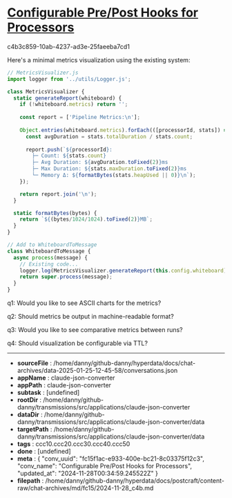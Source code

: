# [Configurable Pre/Post Hooks for Processors](https://claude.ai/chat/fc15f1ac-e933-400e-bc21-8c03375f12c3)

c4b3c859-10ab-4237-ad3e-25faeeba7cd1

 Here's a minimal metrics visualization using the existing system:

```javascript
// MetricsVisualizer.js
import logger from '../utils/Logger.js';

class MetricsVisualizer {
  static generateReport(whiteboard) {
    if (!whiteboard.metrics) return '';
    
    const report = ['Pipeline Metrics:\n'];
    
    Object.entries(whiteboard.metrics).forEach(([processorId, stats]) => {
      const avgDuration = stats.totalDuration / stats.count;
      
      report.push(`${processorId}:
        ├─ Count: ${stats.count}
        ├─ Avg Duration: ${avgDuration.toFixed(2)}ms 
        ├─ Max Duration: ${stats.maxDuration.toFixed(2)}ms
        └─ Memory Δ: ${formatBytes(stats.heapUsed || 0)}\n`);
    });

    return report.join('\n');
  }

  static formatBytes(bytes) {
    return `${(bytes/1024/1024).toFixed(2)}MB`;
  }
}

// Add to WhiteboardToMessage
class WhiteboardToMessage {
  async process(message) {
    // Existing code...
    logger.log(MetricsVisualizer.generateReport(this.config.whiteboard));
    return super.process(message);
  }
}
```

q1: Would you like to see ASCII charts for the metrics?

q2: Should metrics be output in machine-readable format?

q3: Would you like to see comparative metrics between runs?

q4: Should visualization be configurable via TTL?

---

* **sourceFile** : /home/danny/github-danny/hyperdata/docs/chat-archives/data-2025-01-25-12-45-58/conversations.json
* **appName** : claude-json-converter
* **appPath** : claude-json-converter
* **subtask** : [undefined]
* **rootDir** : /home/danny/github-danny/transmissions/src/applications/claude-json-converter
* **dataDir** : /home/danny/github-danny/transmissions/src/applications/claude-json-converter/data
* **targetPath** : /home/danny/github-danny/transmissions/src/applications/claude-json-converter/data
* **tags** : ccc10.ccc20.ccc30.ccc40.ccc50
* **done** : [undefined]
* **meta** : {
  "conv_uuid": "fc15f1ac-e933-400e-bc21-8c03375f12c3",
  "conv_name": "Configurable Pre/Post Hooks for Processors",
  "updated_at": "2024-11-28T00:34:59.245522Z"
}
* **filepath** : /home/danny/github-danny/hyperdata/docs/postcraft/content-raw/chat-archives/md/fc15/2024-11-28_c4b.md